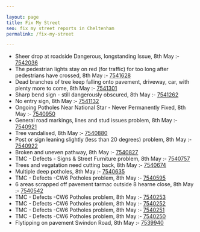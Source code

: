 ```yaml
---

layout: page
title: Fix My Street
seo: fix my street reports in Cheltenham
permalink: /fix-my-street

---
```


<!-- fix_marker starts -->

- Sheer drop at roadside Dangerous, longstanding Issue, 8th May :- [7542036](https://www.fixmystreet.com/report/7542036)
- The pedestrian lights stay on red (for traffic) for too long after pedestrians have crossed, 8th May :- [7541628](https://www.fixmystreet.com/report/7541628)
- Dead branches of tree keep falling onto pavement, driveway, car, with plenty more to come, 8th May :- [7541301](https://www.fixmystreet.com/report/7541301)
- Sharp bend sign - still dangerously obscured, 8th May :- [7541262](https://www.fixmystreet.com/report/7541262)
- No entry sign, 8th May :- [7541132](https://www.fixmystreet.com/report/7541132)
- Ongoing Potholes Near National Star - Never Permanently Fixed, 8th May :- [7540950](https://www.fixmystreet.com/report/7540950)
- General road markings, lines and stud issues problem, 8th May :- [7540921](https://www.fixmystreet.com/report/7540921)
- Tree vandalised, 8th May :- [7540880](https://www.fixmystreet.com/report/7540880)
- Post or sign leaning slightly (less than 20 degrees) problem, 8th May :- [7540922](https://www.fixmystreet.com/report/7540922)
- Broken and uneven pathway, 8th May :- [7540827](https://www.fixmystreet.com/report/7540827)
- TMC - Defects - Signs & Street Furniture problem, 8th May :- [7540757](https://www.fixmystreet.com/report/7540757)
- Trees and vegatation need cutting back, 8th May :- [7540674](https://www.fixmystreet.com/report/7540674)
- Multiple deep potholes, 8th May :- [7540635](https://www.fixmystreet.com/report/7540635)
- TMC - Defects -CW6 Potholes  problem, 8th May :- [7540595](https://www.fixmystreet.com/report/7540595)
- 6 areas scrapped off pavement tarmac outside 8 hearne close, 8th May :- [7540542](https://www.fixmystreet.com/report/7540542)
- TMC - Defects -CW6 Potholes  problem, 8th May :- [7540253](https://www.fixmystreet.com/report/7540253)
- TMC - Defects -CW6 Potholes  problem, 8th May :- [7540252](https://www.fixmystreet.com/report/7540252)
- TMC - Defects -CW6 Potholes  problem, 8th May :- [7540251](https://www.fixmystreet.com/report/7540251)
- TMC - Defects -CW6 Potholes  problem, 8th May :- [7540250](https://www.fixmystreet.com/report/7540250)
- Flytipping on pavement Swindon Road, 8th May :- [7539940](https://www.fixmystreet.com/report/7539940)

<!-- fix_marker ends -->